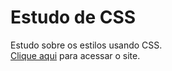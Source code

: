 # Estudo de CSS
 Estudo sobre os estilos usando CSS.  
 [Clique aqui](https://heltonricardo.github.io/estudo-css/ "Estudo de CSS") para acessar o site.
